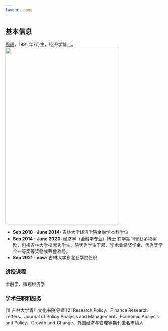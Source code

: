 ```yaml
---
layout: page
---
```


## 基本信息


 [周阔](https://nasa.jlu.edu.cn/info/1137/3895.htm)，1991 年7月生，经济学博士。
 <img src="https://wangwangbest.github.io/zhoukuozhengjian.jpg" class="floatpic" width="360" height="560"><br>
 - **Sep 2010 - June 2014:** 吉林大学经济学院金融学本科学位
- **Sep 2014 - June 2020:** 经济学（金融学专业）博士
在学期间曾获多项奖励，包括吉林大学校优秀学生、院优秀学生干部、学术业绩奖学金、优秀奖学金一等奖等奖励或荣誉称号。
- **Sep 2021 - now:** 吉林大学东北亚学院任职



### 讲授课程

金融学、微观经济学

### 学术任职和服务
[1] 吉林大学青年文化书院导师
[2] Research Policy、Finance Research Letters、Journal of Policy Analysis and Management、Economic Analysis and Policy、Growth and Change、外国经济与管理等期刊匿名审稿人
<br>

